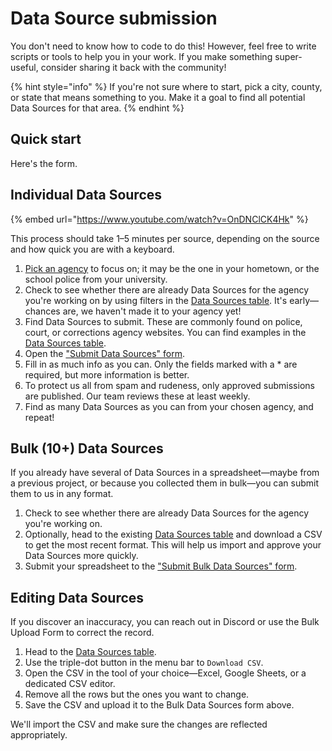# Data Source submission

You don't need to know how to code to do this! However, feel free to write scripts or tools to help you in your work. If you make something super-useful, consider sharing it back with the community!

{% hint style="info" %}
If you're not sure where to start, pick a city, county, or state that means something to you. Make it a goal to find all potential Data Sources for that area.
{% endhint %}

## Quick start

Here's the form.

## Individual Data Sources

{% embed url="https://www.youtube.com/watch?v=OnDNClCK4Hk" %}

This process should take 1–5 minutes per source, depending on the source and how quick you are with a keyboard.

1. [Pick an agency](https://airtable.com/shr43ihbyM8DDkKx4/tblpnd3ei5SlibcCX) to focus on; it may be the one in your hometown, or the school police from your university.
2. Check to see whether there are already Data Sources for the agency you're working on by using filters in the [Data Sources table](https://airtable.com/shrUAtA8qYasEaepI/tblx8XaKnFTphWNQM). It's early—chances are, we haven't made it to your agency yet!
3. Find Data Sources to submit. These are commonly found on police, court, or corrections agency websites. You can find examples in the [Data Sources table](https://airtable.com/shrUAtA8qYasEaepI).
4. Open the ["Submit Data Sources" form](https://airtable.com/shrJafakrcmTxHU2i).
5. Fill in as much info as you can. Only the fields marked with a \* are required, but more information is better.
6. To protect us all from spam and rudeness, only approved submissions are published. Our team reviews these at least weekly.
7. Find as many Data Sources as you can from your chosen agency, and repeat!

## Bulk (10+) Data Sources

If you already have several of Data Sources in a spreadsheet—maybe from a previous project, or because you collected them in bulk—you can submit them to us in any format.

1. Check to see whether there are already Data Sources for the agency you're working on.
2. Optionally, head to the existing [Data Sources table](https://airtable.com/shrbnadIQyefJhI1D) and download a CSV to get the most recent format. This will help us import and approve your Data Sources more quickly.
3. Submit your spreadsheet to the ["Submit Bulk Data Sources" form](https://airtable.com/shrbnadIQyefJhI1D).

## Editing Data Sources

If you discover an inaccuracy, you can reach out in Discord or use the Bulk Upload Form to correct the record.

1. Head to the [Data Sources table](https://airtable.com/shrUAtA8qYasEaepI).
2. Use the triple-dot button in the menu bar to `Download CSV`.
3. Open the CSV in the tool of your choice—Excel, Google Sheets, or a dedicated CSV editor.
4. Remove all the rows but the ones you want to change.
5. Save the CSV and upload it to the Bulk Data Sources form above.

We'll import the CSV and make sure the changes are reflected appropriately.
